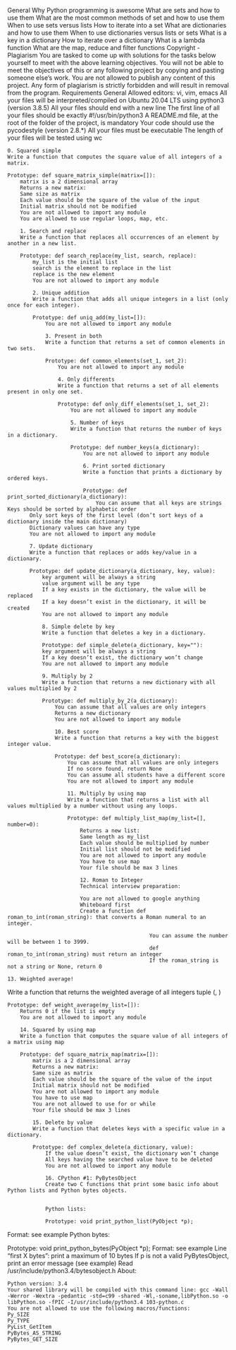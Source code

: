General
Why Python programming is awesome
What are sets and how to use them
What are the most common methods of set and how to use them
When to use sets versus lists
How to iterate into a set
What are dictionaries and how to use them
When to use dictionaries versus lists or sets
What is a key in a dictionary
How to iterate over a dictionary
What is a lambda function
What are the map, reduce and filter functions
Copyright - Plagiarism
You are tasked to come up with solutions for the tasks below yourself to meet with the above learning objectives.
You will not be able to meet the objectives of this or any following project by copying and pasting someone else’s work.
You are not allowed to publish any content of this project.
Any form of plagiarism is strictly forbidden and will result in removal from the program.
Requirements
General
	Allowed editors: vi, vim, emacs
All your files will be interpreted/compiled on Ubuntu 20.04 LTS using python3 (version 3.8.5)
	All your files should end with a new line
	The first line of all your files should be exactly #!/usr/bin/python3
	A README.md file, at the root of the folder of the project, is mandatory
Your code should use the pycodestyle (version 2.8.*)
	All your files must be executable
	The length of your files will be tested using wc

	0. Squared simple
	Write a function that computes the square value of all integers of a matrix.

	Prototype: def square_matrix_simple(matrix=[]):
		matrix is a 2 dimensional array
		Returns a new matrix:
		Same size as matrix
		Each value should be the square of the value of the input
		Initial matrix should not be modified
		You are not allowed to import any module
		You are allowed to use regular loops, map, etc.

		1. Search and replace
		Write a function that replaces all occurrences of an element by another in a new list.

		Prototype: def search_replace(my_list, search, replace):
			my_list is the initial list
			search is the element to replace in the list
			replace is the new element
			You are not allowed to import any module

			2. Unique addition
			Write a function that adds all unique integers in a list (only once for each integer).

			Prototype: def uniq_add(my_list=[]):
				You are not allowed to import any module

				3. Present in both
				Write a function that returns a set of common elements in two sets.

				Prototype: def common_elements(set_1, set_2):
					You are not allowed to import any module

					4. Only differents
					Write a function that returns a set of all elements present in only one set.

					Prototype: def only_diff_elements(set_1, set_2):
						You are not allowed to import any module

						5. Number of keys
						Write a function that returns the number of keys in a dictionary.

						Prototype: def number_keys(a_dictionary):
							You are not allowed to import any module

							6. Print sorted dictionary
							Write a function that prints a dictionary by ordered keys.

							Prototype: def print_sorted_dictionary(a_dictionary):
								You can assume that all keys are strings
	Keys should be sorted by alphabetic order
	       Only sort keys of the first level (don’t sort keys of a dictionary inside the main dictionary)
	       Dictionary values can have any type
	       You are not allowed to import any module

	       7. Update dictionary
	       Write a function that replaces or adds key/value in a dictionary.

	       Prototype: def update_dictionary(a_dictionary, key, value):
		       key argument will be always a string
		       value argument will be any type
		       If a key exists in the dictionary, the value will be replaced
		       If a key doesn’t exist in the dictionary, it will be created
		       You are not allowed to import any module

		       8. Simple delete by key
		       Write a function that deletes a key in a dictionary.

		       Prototype: def simple_delete(a_dictionary, key=""):
		       key argument will be always a string
		       If a key doesn’t exist, the dictionary won’t change
		       You are not allowed to import any module

		       9. Multiply by 2
		       Write a function that returns a new dictionary with all values multiplied by 2

		       Prototype: def multiply_by_2(a_dictionary):
			       You can assume that all values are only integers
			       Returns a new dictionary
			       You are not allowed to import any module

			       10. Best score
			       Write a function that returns a key with the biggest integer value.

			       Prototype: def best_score(a_dictionary):
				       You can assume that all values are only integers
				       If no score found, return None
				       You can assume all students have a different score
				       You are not allowed to import any module

				       11. Multiply by using map
				       Write a function that returns a list with all values multiplied by a number without using any loops.

				       Prototype: def multiply_list_map(my_list=[], number=0):
					       Returns a new list:
					       Same length as my_list
					       Each value should be multiplied by number
					       Initial list should not be modified
					       You are not allowed to import any module
					       You have to use map
					       Your file should be max 3 lines

					       12. Roman to Integer
					       Technical interview preparation:

					       You are not allowed to google anything
					       Whiteboard first
					       Create a function def roman_to_int(roman_string): that converts a Roman numeral to an integer.

												 You can assume the number will be between 1 to 3999.
												 def roman_to_int(roman_string) must return an integer
												 If the roman_string is not a string or None, return 0

	13. Weighted average!
Write a function that returns the weighted average of all integers tuple (<score>, <weight>)

	Prototype: def weight_average(my_list=[]):
		Returns 0 if the list is empty
		You are not allowed to import any module

		14. Squared by using map
		Write a function that computes the square value of all integers of a matrix using map

		Prototype: def square_matrix_map(matrix=[]):
			matrix is a 2 dimensional array
			Returns a new matrix:
			Same size as matrix
			Each value should be the square of the value of the input
			Initial matrix should not be modified
			You are not allowed to import any module
			You have to use map
			You are not allowed to use for or while
			Your file should be max 3 lines

			15. Delete by value
			Write a function that deletes keys with a specific value in a dictionary.

			Prototype: def complex_delete(a_dictionary, value):
				If the value doesn’t exist, the dictionary won’t change
				All keys having the searched value have to be deleted
				You are not allowed to import any module

				16. CPython #1: PyBytesObject
				Create two C functions that print some basic info about Python lists and Python bytes objects.


				Python lists:

				Prototype: void print_python_list(PyObject *p);
Format: see example
Python bytes:

Prototype: void print_python_bytes(PyObject *p);
Format: see example
	Line “first X bytes”: print a maximum of 10 bytes
If p is not a valid PyBytesObject, print an error message (see example)
	Read /usr/include/python3.4/bytesobject.h
	About:

	Python version: 3.4
	Your shared library will be compiled with this command line: gcc -Wall -Werror -Wextra -pedantic -std=c99 -shared -Wl,-soname,libPython.so -o libPython.so -fPIC -I/usr/include/python3.4 103-python.c
	You are not allowed to use the following macros/functions:
	Py_SIZE
	Py_TYPE
	PyList_GetItem
	PyBytes_AS_STRING
	PyBytes_GET_SIZE
